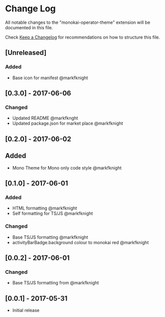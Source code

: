# Change Log
All notable changes to the "monokai-operator-theme" extension will be documented in this file.

Check [Keep a Changelog](http://keepachangelog.com/) for recommendations on how to structure this file.

## [Unreleased]
### Added
- Base icon for manifest @markfknight

## [0.3.0] - 2017-06-06
### Changed
- Updated README @markfknght
- Updated package.json for market place @markfknight

## [0.2.0] - 2017-06-02
## Added
- Mono Theme for Mono only code style @markfknight

## [0.1.0] - 2017-06-01
### Added
- HTML formatting @markfknight
- Self formatting for TS/JS @markfknight

### Changed
- Base TS/JS formatting @markfknight
- activityBarBadge.background colour to monokai red @markfknight

## [0.0.2] - 2017-06-01
### Changed
- Base TS/JS formatting from @markfknight

## [0.0.1] - 2017-05-31
- Initial release
